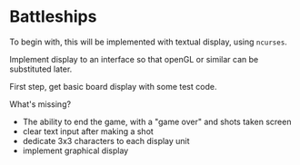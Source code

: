 # Battleships

To begin with, this will be implemented with textual display, using `ncurses`.

Implement display to an interface so that openGL or similar can be substituted later.

First step, get basic board display with some test code.

What's missing?

* The ability to end the game, with a "game over" and shots taken screen
* clear text input after making a shot
* dedicate 3x3 characters to each display unit
* implement graphical display
